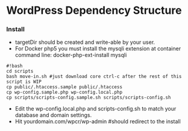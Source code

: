 # WordPress Dependency Structure #


### Install ###
* targetDir should be created and write-able by your user.
* For Docker php5 you must install the mysqli extension at container command line: docker-php-ext-install mysqli 

```
#!bash
cd scripts
bash move-in.sh #just download core ctrl-c after the rest of this script is WIP
cp public/.htaccess.sample public/.htaccess
cp wp-config.sample.php wp-config.local.php
cp scripts/scripts-config.sample.sh scripts/scripts-config.sh

```
* Edit the wp-config.local.php and scripts-config.sh to match your database and domain settings.
* Hit yourdomain.com/wpcr/wp-admin #should redirect to the install